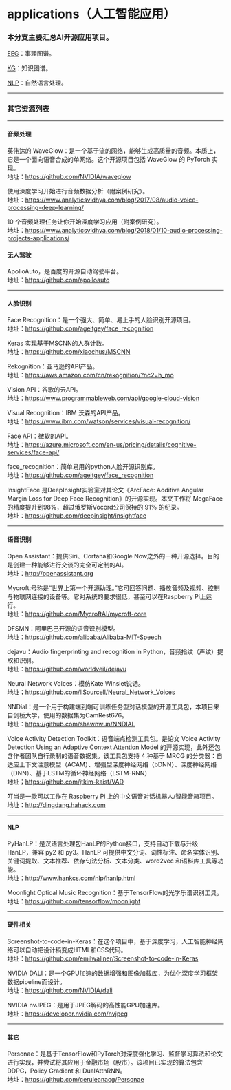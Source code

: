 # applications（人工智能应用）

### 本分支主要汇总AI开源应用项目。

[EEG](https://github.com/jamess010/AIOpen/edit/master/applications/EGG)：事理图谱。

[KG](https://github.com/jamess010/AIOpen/edit/master/applications/KG)：知识图谱。

[NLP](https://github.com/jamess010/AIOpen/edit/master/applications/NLP)：自然语言处理。

---

### 其它资源列表

---

#### 音频处理

英伟达的 WaveGlow：是一个基于流的网络，能够生成高质量的音频。本质上，它是一个面向语音合成的单网络。这个开源项目包括 WaveGlow 的 PyTorch 实现。</br>
地址：https://github.com/NVIDIA/waveglow

使用深度学习开始进行音频数据分析（附案例研究）。</br>
地址：https://www.analyticsvidhya.com/blog/2017/08/audio-voice-processing-deep-learning/

10 个音频处理任务让你开始深度学习应用（附案例研究）。 </br>
地址：https://www.analyticsvidhya.com/blog/2018/01/10-audio-processing-projects-applications/

#### 无人驾驶

ApolloAuto，是百度的开源自动驾驶平台。</br>
地址：https://github.com/apolloauto

---
#### 人脸识别

Face Recognition：是一个强大、简单、易上手的人脸识别开源项目。</br>
地址：https://github.com/ageitgey/face_recognition

Keras 实现基于MSCNN的人群计数。</br>
地址：https://github.com/xiaochus/MSCNN

Rekognition：亚马逊的API产品。</br>
地址：https://aws.amazon.com/cn/rekognition/?nc2=h_mo

Vision API：谷歌的云API。</br>
地址：https://www.programmableweb.com/api/google-cloud-vision

Visual Recognition：IBM 沃森的API产品。</br>
地址：https://www.ibm.com/watson/services/visual-recognition/

Face API：微软的API。</br>
地址：https://azure.microsoft.com/en-us/pricing/details/cognitive-services/face-api/

face_recognition：简单易用的python人脸开源识别库。</br>
地址：https://github.com/ageitgey/face_recognition

InsightFace 是DeepInsight实验室对其论文《ArcFace: Additive Angular Margin Loss for Deep Face Recognition》的开源实现。本文工作将 MegaFace的精度提升到98%，超过俄罗斯Vocord公司保持的 91% 的纪录。</br>
地址：https://github.com/deepinsight/insightface

---
#### 语音识别

Open Assistant：提供Siri、Cortana和Google Now之外的一种开源选择。目的是创建一种能够进行交谈的完全可定制的AI。</br>
地址：http://openassistant.org

Mycroft:号称是“世界上第一个开源助理。”它可回答问题、播放音频及视频、控制与物联网连接的设备等。它对系统的要求很低，甚至可以在Raspberry Pi上运行。</br>
地址：https://github.com/MycroftAI/mycroft-core

DFSMN：阿里巴巴开源的语音识别模型。</br>
地址：https://github.com/alibaba/Alibaba-MIT-Speech

dejavu：Audio fingerprinting and recognition in Python，音频指纹（声纹）提取和识别。</br>
地址：https://github.com/worldveil/dejavu

Neural Network Voices：模仿Kate Winslet说话。</br>
地址；https://github.com/llSourcell/Neural_Network_Voices

NNDial：是一个用于构建端到端可训练任务型对话模型的开源工具包，本项目来自剑桥大学，使用的数据集为CamRest676。</br>
地址：https://github.com/shawnwun/NNDIAL

Voice Activity Detection Toolkit：语音端点检测工具包。是论文 Voice Activity Detection Using an Adaptive Context Attention Model 的开源实现，此外还包含作者团队自行录制的语音数据集。该工具包支持 4 种基于 MRCG 的分类器：自适应上下文注意模型（ACAM）、增强型深度神经网络（bDNN）、深度神经网络（DNN）、基于LSTM的循环神经网络（LSTM-RNN）</br>
地址；https://github.com/jtkim-kaist/VAD

叮当是一款可以工作在 Raspberry Pi 上的中文语音对话机器人/智能音箱项目。 </br>
地址：http://dingdang.hahack.com


---
#### NLP

PyHanLP：是汉语言处理包HanLP的Python接口，支持自动下载与升级 HanLP，兼容 py2 和 py3。HanLP 可提供中文分词、词性标注、命名实体识别、关键词提取、文本推荐、依存句法分析、文本分类、word2vec 和语料库工具等功能。</br>
地址：http://www.hankcs.com/nlp/hanlp.html


Moonlight Optical Music Recognition：基于TensorFlow的光学乐谱识别工具。</br>
地址：https://github.com/tensorflow/moonlight

---
#### 硬件相关

Screenshot-to-code-in-Keras：在这个项目中，基于深度学习，人工智能神经网络可以自动把设计稿变成HTML和CSS代码。</br>
地址：https://github.com/emilwallner/Screenshot-to-code-in-Keras

NVIDIA DALI：是一个GPU加速的数据增强和图像加载库，为优化深度学习框架数据pipeline而设计。</br>
地址：https://github.com/NVIDIA/dali

NVIDIA nvJPEG：是用于JPEG解码的高性能GPU加速库。</br>
地址：https://developer.nvidia.com/nvjpeg


---
#### 其它

Personae：是基于TensorFlow和PyTorch对深度强化学习、监督学习算法和论文进行实现，并尝试将其应用于金融市场（股市）。该项目已实现的算法包含 DDPG，Policy Gradient 和 DualAttnRNN。</br>
地址：https://github.com/ceruleanacg/Personae


